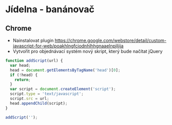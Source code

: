 # Jídelna - banánovač

## Chrome
* Nainstalovat plugin https://chrome.google.com/webstore/detail/custom-javascript-for-web/poakhlngfciodnhlhhgnaaelnpjljija
* Vytvořit pro objednávací systém nový skript, který bude načítat jQuery
```javascript
function addScript(url) {
  var head;
  head = document.getElementsByTagName('head')[0];
  if (!head) {
    return;
  }
  var script = document.createElement('script');
  script.type = 'text/javascript';
  script.src = url;
  head.appendChild(script);
}

addScript('');
```